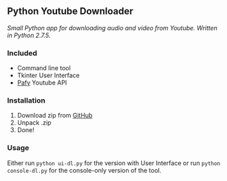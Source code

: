 ## Python Youtube Downloader
_Small Python app for downloading audio and video from Youtube. Written in Python 2.7.5._

### Included
* Command line tool
* Tkinter User Interface
* [Pafy](https://github.com/np1/pafy) Youtube API


### Installation
1. Download zip from [GitHub](https://github.com/renzowesterbeek/YoutubeMusicDL/releases)
2. Unpack .zip
3. Done!

### Usage
Either run `python ui-dl.py` for the version with User Interface or run `python console-dl.py` for the console-only version of the tool. 
